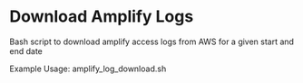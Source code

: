 # Download Amplify Logs
Bash script to download amplify access logs from AWS for a given start and end date

Example Usage: amplify_log_download.sh <appname> <domain> <startDate> <endDate>
